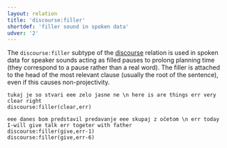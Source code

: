 ```yaml
---
layout: relation
title: 'discourse:filler'
shortdef: 'filler sound in spoken data'
udver: '2'
---
```


The `discourse:filler` subtype of the [discourse]() relation is used in spoken data for speaker sounds acting as filled pauses to prolong planning time (they correspond to a pause rather than a real word).
The filler is attached to the head of the most relevant clause (usually the root of the sentence), even if this causes non-projectivity. 

~~~ sdparse
tukaj je so stvari eee zelo jasne ne \n here is are things err very clear right
discourse:filler(clear,err)
~~~

~~~ sdparse
eee danes bom predstavil predavanje eee skupaj z očetom \n err today I-will give talk err togeter with father
discourse:filler(give,err-1)
discourse:filler(give,err-6)
~~~

<!-- Interlanguage links updated Po 6. listopadu 2023, 21:42:51 CET -->
